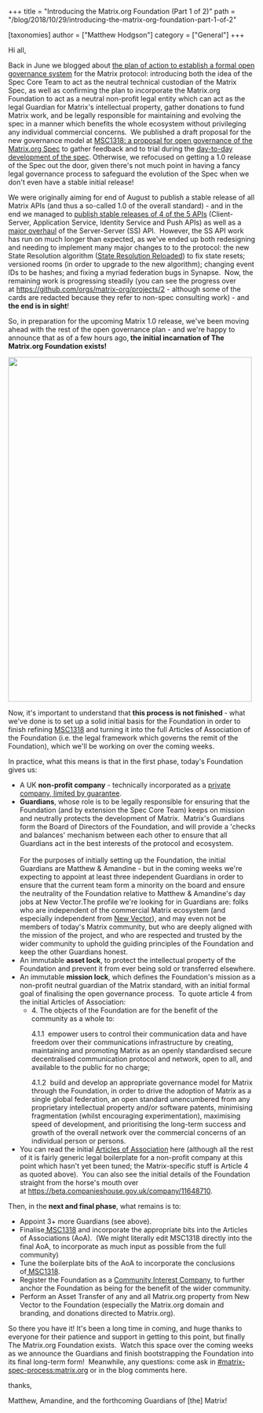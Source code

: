 +++
title = "Introducing the Matrix.org Foundation (Part 1 of 2)"
path = "/blog/2018/10/29/introducing-the-matrix-org-foundation-part-1-of-2"

[taxonomies]
author = ["Matthew Hodgson"]
category = ["General"]
+++

Hi all,

Back in June we blogged about <a href="/blog/2018/06/20/towards-open-governance-for-matrix-org/">the plan of action to establish a formal open governance system</a> for the Matrix protocol: introducing both the idea of the Spec Core Team to act as the neutral technical custodian of the Matrix Spec, as well as confirming the plan to incorporate the Matrix.org Foundation to act as a neutral non-profit legal entity which can act as the legal Guardian for Matrix's intellectual property, gather donations to fund Matrix work, and be legally responsible for maintaining and evolving the spec in a manner which benefits the whole ecosystem without privileging any individual commercial concerns.  We published a draft proposal for the new governance model at <a href="https://github.com/matrix-org/matrix-doc/issues/1318">MSC1318: a proposal for open governance of the Matrix.org Spec</a> to gather feedback and to trial during the <a href="/docs/spec/proposals">day-to-day development of the spec</a>. Otherwise, we refocused on getting a 1.0 release of the Spec out the door, given there's not much point in having a fancy legal governance process to safeguard the evolution of the Spec when we don't even have a stable initial release!

We were originally aiming for end of August to publish a stable release of all Matrix APIs (and thus a so-called 1.0 of the overall standard) - and in the end we managed to <a href="/blog/2018/09/03/matrix-spec-update-august-2018/">publish stable releases of 4 of the 5 APIs</a> (Client-Server, Application Service, Identity Service and Push APIs) as well as a <a href="https://github.com/matrix-org/matrix-doc/commits/master/specification/server_server_api.rst">major overhaul</a> of the Server-Server (SS) API.  However, the SS API work has run on much longer than expected, as we've ended up both redesigning and needing to implement many major changes to to the protocol: the new State Resolution algorithm (<a href="https://github.com/matrix-org/matrix-doc/issues/1442">State Resolution Reloaded</a>) to fix state resets; versioned rooms (in order to upgrade to the new algorithm); changing event IDs to be hashes; and fixing a myriad federation bugs in Synapse.  Now, the remaining work is progressing steadily (you can see the progress over at <a href="https://github.com/orgs/matrix-org/projects/2">https://github.com/orgs/matrix-org/projects/2</a> - although some of the cards are redacted because they refer to non-spec consulting work) - and <strong>the end is in sight</strong>!

So, in preparation for the upcoming Matrix 1.0 release, we've been moving ahead with the rest of the open governance plan - and we're happy to announce that as of a few hours ago,<strong> the initial incarnation of The Matrix.org Foundation exists!</strong>

<a href="/blog/wp-content/uploads/2018/10/Certificate.png"><img class="aligncenter wp-image-3691" src="/blog/wp-content/uploads/2018/10/Certificate-723x1024.png" alt="" width="496" height="702" /></a>

Now, it's important to understand that <strong>this process is not finished </strong>- what we've done is to set up a solid initial basis for the Foundation in order to finish refining <a href="https://github.com/matrix-org/matrix-doc/issues/1318">MSC1318</a> and turning it into the full Articles of Association of the Foundation (i.e. the legal framework which governs the remit of the Foundation), which we'll be working on over the coming weeks.

In practice, what this means is that in the first phase, today's Foundation gives us:
<ul>
  <li>A UK <strong>non-profit company</strong> - technically incorporated as a <a href="https://en.wikipedia.org/wiki/Private_company_limited_by_guarantee">private company, limited by guarantee</a>.</li>
  <li><strong>Guardians</strong>, whose role is to be legally responsible for ensuring that the Foundation (and by extension the Spec Core Team) keeps on mission and neutrally protects the development of Matrix.  Matrix's Guardians form the Board of Directors of the Foundation, and will provide a 'checks and balances' mechanism between each other to ensure that all Guardians act in the best interests of the protocol and ecosystem.<br/ ><br />For the purposes of initially setting up the Foundation, the initial Guardians are Matthew & Amandine - but in the coming weeks we're expecting to appoint at least three independent Guardians in order to ensure that the current team form a minority on the board and ensure the neutrality of the Foundation relative to Matthew & Amandine's day jobs at New Vector.The profile we're looking for in Guardians are: folks who are independent of the commercial Matrix ecosystem (and especially independent from <a href="https://vector.im">New Vector</a>), and may even not be members of today's Matrix community, but who are deeply aligned with the mission of the project, and who are respected and trusted by the wider community to uphold the guiding principles of the Foundation and keep the other Guardians honest.</li>
  <li>An immutable <strong>asset lock</strong>, to protect the intellectual property of the Foundation and prevent it from ever being sold or transferred elsewhere.</li>
  <li>An immutable <strong>mission lock</strong>, which defines the Foundation's mission as a non-profit neutral guardian of the Matrix standard, with an initial formal goal of finalising the open governance process.  To quote article 4 from the initial Articles of Association:
<ul>
  <li>
<div class="page" title="Page 8">
<div class="layoutArea">
<div class="column">4. The objects of the Foundation are for the benefit of the community as a whole to:</div>
<div class="column">

4.1.1  empower users to control their communication data and have freedom over their communications infrastructure by creating, maintaining and promoting Matrix as an openly standardised secure decentralised communication protocol and network, open to all, and available to the public for no charge;

</div>
</div>
4.1.2  build and develop an appropriate governance model for Matrix through the Foundation, in order to drive the adoption of Matrix as a single global federation, an open standard unencumbered from any proprietary intellectual property and/or software patents, minimising fragmentation (whilst encouraging experimentation), maximising speed of development, and prioritising the long-term success and growth of the overall network over the commercial concerns of an individual person or persons.

</div></li>
</ul>
</li>
  <li>You can read the initial <a href="/blog/wp-content/uploads/2018/10/Constitution.pdf">Articles of Association</a> here (although all the rest of it is fairly generic legal boilerplate for a non-profit company at this point which hasn't yet been tuned; the Matrix-specific stuff is Article 4 as quoted above).  You can also see the initial details of the Foundation straight from the horse's mouth over at <a href="https://beta.companieshouse.gov.uk/company/11648710">https://beta.companieshouse.gov.uk/company/11648710</a>.</li>
</ul>
Then, in the <strong>next and final phase</strong>, what remains is to:
<ul>
  <li>Appoint 3+ more Guardians (see above).</li>
  <li>Finalise<a href="https://github.com/matrix-org/matrix-doc/issues/1318"> MSC1318</a> and incorporate the appropriate bits into the Articles of Associations (AoA).  (We might literally edit MSC1318 directly into the final AoA, to incorporate as much input as possible from the full community)</li>
  <li>Tune the boilerplate bits of the AoA to incorporate the conclusions of<a href="https://github.com/matrix-org/matrix-doc/issues/1318"> MSC1318</a>.</li>
  <li>Register the Foundation as a <a href="https://www.gov.uk/government/organisations/office-of-the-regulator-of-community-interest-companies">Community Interest Company</a>, to further anchor the Foundation as being for the benefit of the wider community.</li>
  <li>Perform an Asset Transfer of any and all Matrix.org property from New Vector to the Foundation (especially the Matrix.org domain and branding, and donations directed to Matrix.org).</li>
</ul>
So there you have it! It's been a long time in coming, and huge thanks to everyone for their patience and support in getting to this point, but finally The Matrix.org Foundation exists.  Watch this space over the coming weeks as we announce the Guardians and finish bootstrapping the Foundation into its final long-term form!  Meanwhile, any questions: come ask in <a href="https://matrix.to/#/#matrix-spec-process:matrix.org">#matrix-spec-process:matrix.org</a> or in the blog comments here.

thanks,

Matthew, Amandine, and the forthcoming Guardians of [the] Matrix!
